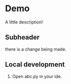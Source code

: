 # Demo


A little description!

## Subheader
there is a change being made.

## Local development

1. Open abc.py in your ide.
